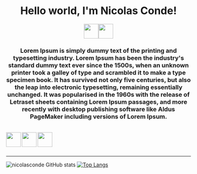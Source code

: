 <h1 align="center">Hello world, I'm Nicolas Conde!</h1>
<p align="center">
<a href="https://www.linkedin.com/in/nicolas-conde/" ><img src="https://img.icons8.com/nolan/128/linkedin-circled.png" width="40" ><a href="https://api.whatsapp.com/send?phone=5511984041727" ><img src="https://img.icons8.com/nolan/128/whatsapp.png" width="40" ></a>
</p>
<h3 align="center">Lorem Ipsum is simply dummy text of the printing and typesetting industry. Lorem Ipsum has been the industry's standard dummy text ever since the 1500s, when an unknown printer took a galley of type and scrambled it to make a type specimen book. It has survived not only five centuries, but also the leap into electronic typesetting, remaining essentially unchanged. It was popularised in the 1960s with the release of Letraset sheets containing Lorem Ipsum passages, and more recently with desktop publishing software like Aldus PageMaker including versions of Lorem Ipsum.</h3>

<br>
<a><img src="https://img.icons8.com/nolan/64/react-native.png" width="40" align="left"></a>
<a><img src="https://img.icons8.com/nolan/96/javascript.png" width="40" align="left"></a>
<a><img src="https://img.icons8.com/nolan/128/java-coffee-cup-logo.png" width="40" align="left"></a>
<br>
<br>
<br>

---

![nicolasconde GitHub stats](https://github-readme-stats.vercel.app/api?username=nicolasconde&show_icons=true&theme=radical) [![Top Langs](https://github-readme-stats.vercel.app/api/top-langs/?username=nicolasconde&layout=compact&theme=radical)](https://github.com/nicolasconde/github-readme-stats)
